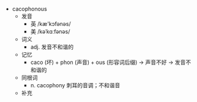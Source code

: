 - cacophonous
  - 发音
    - 英 /kæ'kɔfənəs/
    - 美 /kəˈkɑːfənəs/
  - 词义
    - adj. 发音不和谐的
  - 记忆
    - caco (坏) + phon (声音) + ous (形容词后缀) → 声音不好 → 发音不和谐的
  - 同根词
    - n. cacophony 刺耳的音调；不和谐音
  - 补充